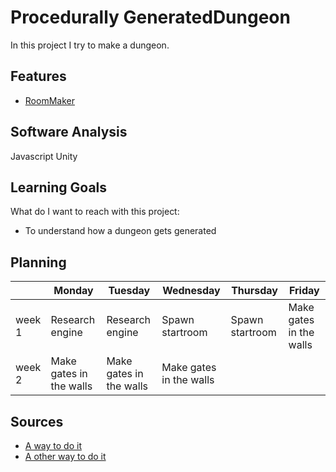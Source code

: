 ﻿# Procedurally​ ​Generated​ ​Dungeon

In this project I try to make a dungeon.

## Features

- [RoomMaker](https://github.com/ColinvD/ProefOpdrachten/blob/master/InventorySystem/Assets/Scripts/Inventory/Item.cs)

## Software Analysis

Javascript 
Unity 

## Learning Goals
What do I want to reach with this project:
- To understand how a dungeon gets generated

## Planning

| | Monday | Tuesday | Wednesday | Thursday | Friday |
| --- | --- | --- | --- | --- | --- |
|week 1 | Research engine | Research engine | Spawn startroom | Spawn startroom | Make gates in the walls |
|week 2 | Make gates in the walls | Make gates in the walls | Make gates in the walls | | |

## Sources

- [A way to do it](http://www.gamasutra.com/blogs/AAdonaac/20150903/252889/Procedural_Dungeon_Generation_Algorithm.php)
- [A other way to do it](http://journal.stuffwithstuff.com/2014/12/21/rooms-and-mazes/)
